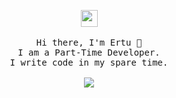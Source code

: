<p align="center">
  <img src="https://user-images.githubusercontent.com/5679180/79618120-0daffb80-80be-11ea-819e-d2b0fa904d07.gif" width="27px">
 <br><br>
  <samp>
    Hi there, I'm Ertu 👋<br>
    I am a Part-Time Developer.<br>
    I write code in my spare time.<br>
    <br><img src="https://count.getloli.com/get/@:vante-xyz?theme=asoul">
  </samp>
</p>
